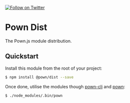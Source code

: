 [![Follow on Twitter](https://img.shields.io/twitter/follow/pownjs.svg?logo=twitter)](https://twitter.com/pownjs)

# Pown Dist

The Pown.js module distribution.

## Quickstart

Install this module from the root of your project:

```sh
$ npm install @pown/dist --save
```

Once done, utilise the modules though [pown-cli](https://github.com/pownjs/pown-cli) and [pown](https://github.com/pownjs/pown):

```sh
$ ./node_modules/.bin/pown
```
